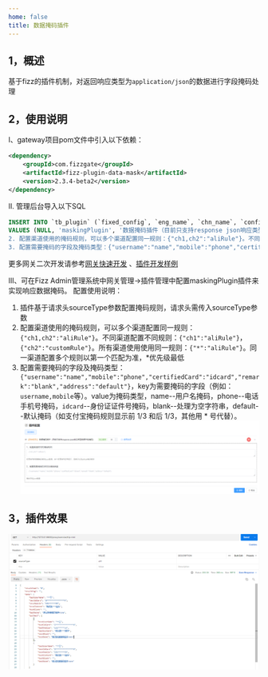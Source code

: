 ```yaml
---
home: false
title: 数据掩码插件
---
```


## 1，概述

基于fizz的插件机制，对返回响应类型为`application/json`的数据进行字段掩码处理

## 2，使用说明
I、gateway项目pom文件中引入以下依赖：

```xml
<dependency>
    <groupId>com.fizzgate</groupId>
    <artifactId>fizz-plugin-data-mask</artifactId>
    <version>2.3.4-beta2</version>
</dependency>
```

II. 管理后台导入以下SQL

 ```sql
 INSERT INTO `tb_plugin` (`fixed_config`, `eng_name`, `chn_name`, `config`, `order`, `instruction`, `type`, `create_user`, `create_dept`, `create_time`, `update_user`, `update_time`, `status`, `is_deleted`) 
 VALUES (NULL, 'maskingPlugin', '数据掩码插件（目前只支持response json响应类型数据字段掩码）', '[{"field":"maskingRule","label":"1，配置渠道使用的掩码规则","component":"textarea","dataType":"string","desc":"渠道使用的数据掩码规则json配置，多个渠道使用逗号隔开，目前只实现aliRule掩码规则","placeholder":"{\"ch1,ch2\":\"aliRule\"}","default":""},{"field":"maskingTemplate","label":"2，配置需要掩码的字段及掩码类型","component":"textarea","dataType":"string","desc":"掩码字段json配置","placeholder":"{\"username\":\"name\",\"mobile\":\"phone\",\"certifiedCard\":\"idcard\",\"remark\":\"blank\",\"address\":\"default\"}","default":""}]', 30, ' 1. 基于请求头sourceType配置掩码规则，请求头需传入sourceType参数。
 2. 配置渠道使用的掩码规则，可以多个渠道配置同一规则：{"ch1,ch2":"aliRule"}。不同渠道配置不同规则：{"ch1":"aliRule"}，{"ch2":"customRule"}。所有渠道使用使用同一规则：{"*":"aliRule"}。同一渠道配置多个规则以第一个匹配为准，*优先级最低。
 3. 配置需要掩码的字段及掩码类型：{"username":"name","mobile":"phone","certifiedCard":"idcard","remark":"blank","address":"default"}，key为需要掩码的字段（例如：username,mobile等）。value为掩码类型，name--用户名掩码，phone--电话手机号掩码，idcard--身份证证件号掩码，blank--处理为空字符串，default--默认掩码（如支付宝掩码规则显示前 1/3 和后 1/3，其他用 * 号代替）。', 2, NULL, NULL, NULL, NULL, NULL, 1, 0);
 ```

更多网关二次开发请参考[网关快速开发](https://www.fizzgate.com/fizz/guide/fast-dev/fast-dev.html) 、[插件开发样例](https://www.fizzgate.com/fizz/guide/plugin/)

III、可在Fizz Admin管理系统中网关管理->插件管理中配置maskingPlugin插件来实现响应数据掩码。
配置使用说明：
1. 插件基于请求头sourceType参数配置掩码规则，请求头需传入sourceType参数
2. 配置渠道使用的掩码规则，可以多个渠道配置同一规则：`{"ch1,ch2":"aliRule"}`。不同渠道配置不同规则：`{"ch1":"aliRule"}`，`{"ch2":"customRule"}`。所有渠道使用使用同一规则：`{"*":"aliRule"}`。同一渠道配置多个规则以第一个匹配为准，*优先级最低   
3. 配置需要掩码的字段及掩码类型：`{"username":"name","mobile":"phone","certifiedCard":"idcard","remark":"blank","address":"default"}`，key为需要掩码的字段（例如：`username,mobile`等）。value为掩码类型，name--用户名掩码，phone--电话手机号掩码，`idcard`--身份证证件号掩码，blank--处理为空字符串，default--默认掩码（如支付宝掩码规则显示前 1/3 和后 1/3，其他用 * 号代替）。
![插件配置](src/main/resources/README.assets/1_maskingConfig.png)

## 3，插件效果
![插件效果](src/main/resources/README.assets/2_maskingResult.png)